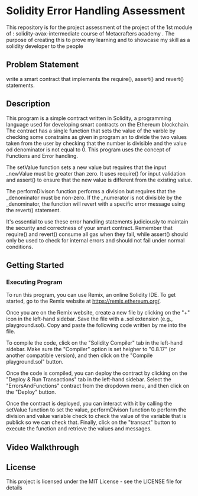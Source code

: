 # Solidity Error Handling Assessment
This repository is for the project assessment of the project of the 1st module of : solidity-avax-intermediate course of Metacrafters academy . The purpose of creating this to prove my learning and to showcase my skill as a solidity developer to the people

## Problem Statement

write a smart contract that implements the require(), assert() and revert() statements.

## Description
This program is a simple contract written in Solidity, a programming language used for developing smart contracts on the Ethereum blockchain. The contract has a single function that sets the value of the varble by checking some constrains as given in program an to divide the two values taken from the user by checking that the number is divisible and the value od denominator is not equal to 0. This program uses the concept of Functions and Error handling.

The setValue function sets a new value but requires that the input _newValue must be greater than zero. It uses require() for input validation and assert() to ensure that the new value is different from the existing value.

The performDivison function performs a division but requires that the _denominator must be non-zero. If the _numerator is not divisible by the _denominator, the function will revert with a specific error message using the revert() statement.

It's essential to use these error handling statements judiciously to maintain the security and correctness of your smart contract. Remember that require() and revert() consume all gas when they fail, while assert() should only be used to check for internal errors and should not fail under normal conditions.

## Getting Started

### Executing Program

To run this program, you can use Remix, an online Solidity IDE. To get started, go to the Remix website at https://remix.ethereum.org/.

Once you are on the Remix website, create a new file by clicking on the "+" icon in the left-hand sidebar. Save the file with a .sol extension (e.g., playground.sol). Copy and paste the following code written by me into the file.

To compile the code, click on the "Solidity Compiler" tab in the left-hand sidebar. Make sure the "Compiler" option is set heigher to "0.8.17" (or another compatible version), and then click on the "Compile playground.sol" button.

Once the code is compiled, you can deploy the contract by clicking on the "Deploy & Run Transactions" tab in the left-hand sidebar. Select the "ErrorsAndFunctions" contract from the dropdown menu, and then click on the "Deploy" button.

Once the contract is deployed, you can interact with it by calling the setValue function to set the value, performDivison function to perform the division and value variable check to check the value of the variable that is publick so we can check that. Finally, click on the "transact" button to execute the function and retrieve the values and messages.
## Video Walkthrough


## License

This project is licensed under the MIT License - see the LICENSE file for details
